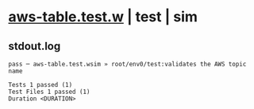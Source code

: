 # [aws-table.test.w](../../../../../../examples/tests/sdk_tests/table/aws-table.test.w) | test | sim

## stdout.log
```log
pass ─ aws-table.test.wsim » root/env0/test:validates the AWS topic name
 
Tests 1 passed (1)
Test Files 1 passed (1)
Duration <DURATION>
```

